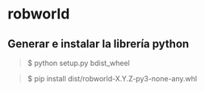 # robworld


## Generar e instalar la librería python
> $ python setup.py bdist_wheel

> $ pip install dist/robworld-X.Y.Z-py3-none-any.whl

